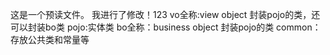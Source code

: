 这是一个预读文件。
我进行了修改！123
vo全称:view object 封装pojo的类，还可以封装bo类
pojo:实体类
bo全称：business object 封装pojo的类
common：存放公共类和常量等